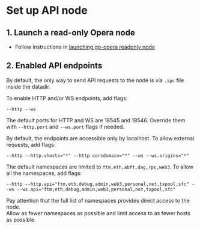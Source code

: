 # Set up API node

## 1. Launch a read-only Opera node
 - Follow instructions in [launching go-opera readonly node](setup-readonly-node.sh)

## 2. Enabled API endpoints

By default, the only way to send API requests to the node is via `.ipc` file inside the datadir.

To enable HTTP and/or WS endpoints, add flags:

```shell script
--http --ws
```

The default ports for HTTP and WS are 18545 and 18546. Override them with `--http.port` and `--ws.port` flags if needed.

By default, the endpoints are accessible only by localhost. To allow external requests, add flags:

```shell script
--http --http.vhosts="*" --http.corsdomain="*" --ws --ws.origins="*"
```

The default namespaces are limited to `ftm,eth,abft,dag,rpc,web3`. To allow all the namespaces, add flags:

```shell script
--http --http.api="ftm,eth,debug,admin,web3,personal,net,txpool,sfc" --ws --ws.api="ftm,eth,debug,admin,web3,personal,net,txpool,sfc"
```

Pay attention that the full list of namespaces provides direct access to the node.  
Allow as fewer namespaces as possible and limit access to as fewer hosts as possible.

